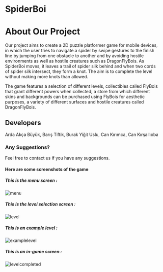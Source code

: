 # SpiderBoi

# About Our Project
Our project aims to create a 2D puzzle platformer game for mobile devices, in which the user tries to navigate a spider by swipe gestures to the finish line by jumping from one obstacle to another and by avoiding hostile environments as well as hostile creatures such as DragonFlyBois. As SpiderBoi moves, it leaves a trail of spider silk behind and when two cords of spider silk intersect, they form a knot. The aim is to complete the level without making more knots than allowed.

The game features a selection of different levels, collectibles called FlyBois that grant different powers when collected, a store from which different skins and backgrounds can be purchased using FlyBois for aesthetic purposes, a variety of different surfaces and hostile creatures called DragonFlyBois.

## Developers
Arda Akça Büyük, Barış Tiftik, Burak Yiğit Uslu, Can Kırımca, Can Kırşallıoba

### Any Suggestions?
Feel free to contact us if you have any suggestions.

#### Here are some screenshots of the game
##### This is the menu screen : 
![menu](https://user-images.githubusercontent.com/49129982/60363236-a2d8eb00-99eb-11e9-97e0-7fa65679f76c.png)
##### This is the level selection screen : 
![level](https://user-images.githubusercontent.com/49129982/60363408-18dd5200-99ec-11e9-97f4-163e0e13cf2d.png)
##### This is an example level :
![examplelevel](https://user-images.githubusercontent.com/49129982/60366607-b0df3980-99f4-11e9-8c68-f2ef1b058222.png)
##### This is an in-game screen : 
![levelcompleted](https://user-images.githubusercontent.com/49129982/60366661-d704d980-99f4-11e9-9bc0-3924a6868bce.png)

